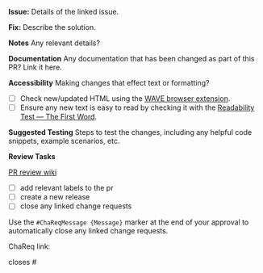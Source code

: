 **Issue:**
Details of the linked issue.

**Fix:**
Describe the solution.

**Notes**
Any relevant details?

**Documentation**
Any documentation that has been changed as part of this PR? Link it here.

**Accessibility**
Making changes that effect text or formatting? 
- [ ] Check new/updated HTML using the [WAVE browser extension](https://wave.webaim.org/extension/).
- [ ] Ensure any new text is easy to read by checking it with the [Readability Test — The First Word](https://thefirstword.com/readability-test/).

**Suggested Testing**
Steps to test the changes, including any helpful code snippets, example scenarios, etc.

**Review Tasks**

[PR review wiki](https://github.com/uoy-trials/about-dev/wiki/GitHub-Review-Process)
 
- [ ] add relevant labels to the pr
- [ ] create a new release
- [ ] close any linked change requests
      
Use the `#ChaReqMessage {Message}` marker at the end of your approval to automatically close any linked change requests.

ChaReq link:

closes #
